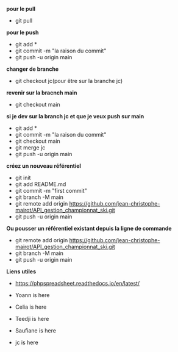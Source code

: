 **pour le pull**

- git pull

**pour le push**

- git add \*
- git commit -m "la raison du commit"
- git push -u origin main

**changer de branche**

- git checkout jc(pour être sur la branche jc)

**revenir sur la bracnch main**

- git checkout main

**si je dev sur la branch jc et que je veux push sur main**

- git add \*
- git commit -m "la raison du commit"
- git checkout main
- git merge jc
- git push -u origin main

**créez un nouveau référentiel**

- git init
- git add README.md
- git commit -m "first commit"
- git branch -M main
- git remote add origin https://github.com/jean-christophe-mairot/API_gestion_championnat_ski.git
- git push -u origin main

**Ou pousser un référentiel existant depuis la ligne de commande**

- git remote add origin https://github.com/jean-christophe-mairot/API_gestion_championnat_ski.git
- git branch -M main
- git push -u origin main

**Liens utiles**

- https://phpspreadsheet.readthedocs.io/en/latest/

- Yoann is here
- Celia is here
- Teedji is here
- Saufiane is here
- jc is here
